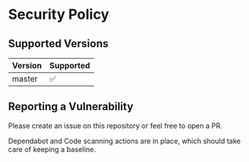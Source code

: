 # Security Policy

## Supported Versions

| Version | Supported          |
| ------- | ------------------ |
| master  | :white_check_mark: |

## Reporting a Vulnerability

Please create an issue on this repository or feel free to open a PR.

Dependabot and Code scanning actions are in place, which should take care of keeping a baseline.
